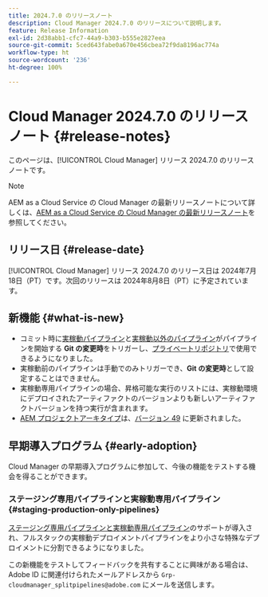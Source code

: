 ```yaml
---
title: 2024.7.0 のリリースノート
description: Cloud Manager 2024.7.0 のリリースについて説明します。
feature: Release Information
exl-id: 2d38abb1-cfc7-44a9-b303-b555e2827eea
source-git-commit: 5ced643fabe0a670e456cbea72f9da8196ac774a
workflow-type: ht
source-wordcount: '236'
ht-degree: 100%

---
```



# Cloud Manager 2024.7.0 のリリースノート {#release-notes}

このページは、[!UICONTROL Cloud Manager] リリース 2024.7.0 のリリースノートです。

>[!NOTE]
>
>AEM as a Cloud Service の Cloud Manager の最新リリースノートについて詳しくは、[AEM as a Cloud Service の Cloud Manager の最新リリースノート](https://experienceleague.adobe.com/ja/docs/experience-manager-cloud-service/content/release-notes/cloud-manager/current)を参照してください。

## リリース日 {#release-date}

[!UICONTROL Cloud Manager] リリース 2024.7.0 のリリース日は 2024年7月18日（PT）です。次回のリリースは 2024年8月8日（PT）に予定されています。

## 新機能 {#what-is-new}

* コミット時に[実稼動パイプライン](/help/using/production-pipelines.md#adding-production-pipeline)と[実稼動以外のパイプライン](/help/using/non-production-pipelines.md#adding-non-production-pipeline)がパイプラインを開始する **Git の変更時**&#x200B;をトリガーし、[プライベートリポジトリ](/help/managing-code/private-repositories.md)で使用できるようになりました。
* 実稼動前のパイプラインは手動でのみトリガーでき、**Git の変更時**&#x200B;として設定することはできません。
* 実稼動専用パイプラインの場合、昇格可能な実行のリストには、実稼動環境にデプロイされたアーティファクトのバージョンよりも新しいアーティファクトバージョンを持つ実行が含まれます。
* [AEM プロジェクトアーキタイプ](https://experienceleague.adobe.com/ja/docs/experience-manager-core-components/using/developing/archetype/overview)は、[バージョン 49](https://github.com/adobe/aem-project-archetype/tree/aem-project-archetype-49) に更新されました。


## 早期導入プログラム {#early-adoption}

Cloud Manager の早期導入プログラムに参加して、今後の機能をテストする機会を得ることができます。

### ステージング専用パイプラインと実稼動専用パイプライン {#staging-production-only-pipelines}

[ステージング専用パイプラインと実稼動専用パイプライン](/help/using/stage-prod-only.md)のサポートが導入され、フルスタックの実稼動デプロイメントパイプラインをより小さな特殊なデプロイメントに分割できるようになりました。

この新機能をテストしてフィードバックを共有することに興味がある場合は、Adobe ID に関連付けられたメールアドレスから `Grp-cloudmanager_splitpipelines@adobe.com` にメールを送信します。
